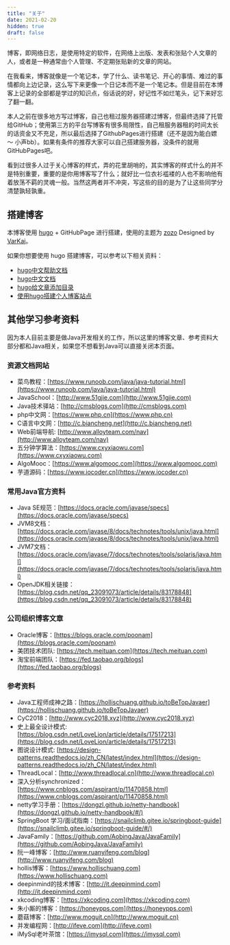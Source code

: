 ```yaml
---
title: "关于"
date: 2021-02-20
hidden: true
draft: false
---
```

博客，即网络日志，是使用特定的软件，在网络上出版、发表和张贴个人文章的人，或者是一种通常由个人管理、不定期张贴新的文章的网站。

在我看来，博客就像是一个笔记本，学了什么、读书笔记、开心的事情、难过的事情都向上边记录，这么写下来更像一个日记本而不是一个笔记本。但是目前在本博客上记录的全部都是学过的知识点，俗话说的好，好记性不如烂笔头，记下来好忘了翻一翻。

本人之前在很多地方写过博客，自己也租过服务器搭建过博客，但最终选择了托管给GitHub；使用第三方的平台写博客有很多局限性，自己租服务器租的时间太长的话资金又不充足，所以最后选择了GithubPages进行搭建（还不是因为能白嫖～ 小声bb）。如果有条件的推荐大家可以自己搭建服务器，没条件的就用GitHubPages吧。

看到过很多人过于关心博客的样式，弄的花里胡哨的，其实博客的样式什么的并不是特别重要，重要的是你用博客写了什么；就好比一位衣衫褴褛的人也不影响他有着放荡不羁的灵魂一般。当然这两者并不冲突，写这些的目的是为了让这些同学分清楚孰轻孰重。

## 搭建博客
本博客使用 [hugo](https://gohugo.io/) + GitHubPage 进行搭建，使用的主题为 [zozo](https://github.com/varkai/hugo-theme-zozo) Designed by [VarKai](https://www.varkai.com)。
 
如果你想要使用 hugo 搭建博客，可以参考以下相关资料：
- [hugo中文帮助文档](https://hugo.aiaide.com)
- [hugo中文文档](https://www.gohugo.org)
- [hugo给文章添加目录](https://www.ariesme.com/posts/2019/add_toc_for_hugo/)
- [使用hugo搭建个人博客站点](https://blog.coderzh.com/2015/08/29/hugo/)


## 其他学习参考资料
因为本人目前主要是做Java开发相关的工作，所以这里的博客文章、参考资料大部分都和Java相关，如果您不想看到Java可以直接关闭本页面。

### 资源文档网站
- 菜鸟教程：[https://www.runoob.com/java/java-tutorial.html](https://www.runoob.com/java/java-tutorial.html)
- JavaSchool：[http://www.51gjie.com](http://www.51gjie.com)
- Java技术驿站：[http://cmsblogs.com](http://cmsblogs.com)
- php中文网：[https://www.php.cn](https://www.php.cn)
- C语言中文网：[http://c.biancheng.net](http://c.biancheng.net)
- Web前端导航: [http://www.alloyteam.com/nav](http://www.alloyteam.com/nav)
- 五分钟学算法：[https://www.cxyxiaowu.com](https://www.cxyxiaowu.com)
- AlgoMooc：[https://www.algomooc.com](https://www.algomooc.com)
- 芋道源码：[https://www.iocoder.cn](https://www.iocoder.cn)

### 常用Java官方资料
- Java SE规范：[https://docs.oracle.com/javase/specs](https://docs.oracle.com/javase/specs)
- JVM8文档：[https://docs.oracle.com/javase/8/docs/technotes/tools/unix/java.html](https://docs.oracle.com/javase/8/docs/technotes/tools/unix/java.html)
- JVM7文档：[https://docs.oracle.com/javase/7/docs/technotes/tools/solaris/java.html](https://docs.oracle.com/javase/7/docs/technotes/tools/solaris/java.html)
- OpenJDK相关链接：[https://blog.csdn.net/qq_23091073/article/details/83178848](https://blog.csdn.net/qq_23091073/article/details/83178848)


### 公司组织博客文章
- Oracle博客：[https://blogs.oracle.com/poonam](https://blogs.oracle.com/poonam)
- 美团技术团队: [https://tech.meituan.com](https://tech.meituan.com)
- 淘宝前端团队：[https://fed.taobao.org/blogs](https://fed.taobao.org/blogs)


### 参考资料
- Java工程师成神之路：[https://hollischuang.github.io/toBeTopJavaer](https://hollischuang.github.io/toBeTopJavaer)
- CyC2018：[http://www.cyc2018.xyz](http://www.cyc2018.xyz)
- 史上最全设计模式: [https://blog.csdn.net/LoveLion/article/details/17517213](https://blog.csdn.net/LoveLion/article/details/17517213)
- 图说设计模式: [https://design-patterns.readthedocs.io/zh_CN/latest/index.html](https://design-patterns.readthedocs.io/zh_CN/latest/index.html)
- ThreadLocal：[http://www.threadlocal.cn](http://www.threadlocal.cn)
- 深入分析synchronized：[https://www.cnblogs.com/aspirant/p/11470858.html](https://www.cnblogs.com/aspirant/p/11470858.html)
- netty学习手册：[https://dongzl.github.io/netty-handbook](https://dongzl.github.io/netty-handbook/#/)
- SpringBoot 学习/面试指南：[https://snailclimb.gitee.io/springboot-guide](https://snailclimb.gitee.io/springboot-guide/#/)
- JavaFamily：[https://github.com/AobingJava/JavaFamily](https://github.com/AobingJava/JavaFamily)
- 阮一峰博客：[http://www.ruanyifeng.com/blog](http://www.ruanyifeng.com/blog)
- hollis博客：[https://www.hollischuang.com](https://www.hollischuang.com)
- deepinmind的技术博客：[http://it.deepinmind.com](http://it.deepinmind.com)
- xkcoding博客：[https://xkcoding.com](https://xkcoding.com)
- 朱小厮的博客：[https://honeypps.com](https://honeypps.com)
- 蘑菇博客：[http://www.moguit.cn](http://www.moguit.cn)
- 并发编程网：[http://ifeve.com](http://ifeve.com)
- iMySql老叶茶馆：[https://imysql.com](https://imysql.com)
